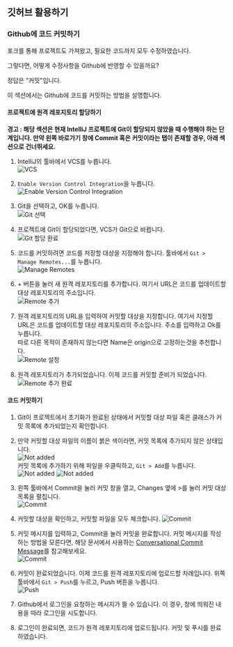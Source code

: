 ## 깃허브 활용하기

### Github에 코드 커밋하기

포크를 통해 프로젝트도 가져왔고, 필요한 코드까지 모두 수정하였습니다.

그렇다면, 어떻게 수정사항을 Github에 반영할 수 있을까요?

정답은 "커밋"입니다.

이 섹션에서는 Github에 코드를 커밋하는 방법을 설명합니다.

#### 프로젝트에 원격 레포지토리 할당하기

<b> 경고 : 해당 섹션은 현재 IntelliJ 프로젝트에 Git이 할당되지 않았을 때 수행해야 하는 단계입니다. 만약 왼쪽 바로가기 창에 Commit 혹은 커밋이라는 탭이 존재할 경우, 아래 섹션으로 건너뛰세요.</b>

1. IntelliJ의 툴바에서 VCS를 누릅니다. <br>
   ![VCS](../../../../images/extra/intellij_vcs_button.png)<br>

2. `Enable Version Control Integration`을 누릅니다. <br>
   ![Enable Version Control Integration](../../../../images/extra/intellij_enable_vcs.png)<br>

3. Git을 선택하고, OK를 누릅니다. <br>
   ![Git 선택](../../../../images/extra/intellij_vcs_select_git.png)<br>

4. 프로젝트에 Git이 할당되었다면, VCS가 Git으로 바뀝니다.<br>
   ![Git 할당 완료](../../../../images/extra/intellij_vcs_to_git.png)<br>

5. 코드를 커밋하려면 코드를 저장할 대상을 지정해야 합니다. 툴바에서 `Git > Manage Remotes...`를 누릅니다.<br>
   ![Manage Remotes](../../../../images/extra/intellij_manage_remotes.png)<br>

6. \+ 버튼을 눌러 새 원격 레포지토리를 추가합니다. 여기서 URL은 코드를 업데이트할 대상 레포지토리의 주소입니다.<br>
   ![Remote 추가](../../../../images/extra/intellij_manage_remote_popup.png)<br>

7. 원격 레포지토리의 URL을 입력하여 커밋할 대상을 지정합니다. 여기서 지정할 URL은 코드를 업데이트할 대상 레포지토리의 주소입니다. 주소를 입력하고 Ok를 누릅니다. <br>
   따로 다른 목적이 존재하지 않는다면 Name은 origin으로 고정하는것을 추천합니다. <br>
   ![Remote 설정](../../../../images/extra/intellij_remote_setting.png)<br>

8. 원격 레포지토리가 추가되었습니다. 이제 코드를 커밋할 준비가 되었습니다.<br>
   ![Remote 추가 완료](../../../../images/extra/intellij_remote_added.png)<br>


#### 코드 커밋하기

1. Git이 프로젝트에서 초기화가 완료된 상태에서 커밋할 대상 파일 혹은 클래스가 커밋 목록에 추가되었는지 확인합니다.

2. 만약 커밋할 대상 파일의 이름이 붉은 색이라면, 커밋 목록에 추가되지 않은 상태입니다. <br>
   ![Not added](../../../../images/extra/intellij_not_added.png)<br>
   커밋 목록에 추가하기 위해 파일을 우클릭하고, `Git > Add`를 누릅니다.<br>
   ![Not added](../../../../images/extra/intellij_file_popup_git.png)
   ![Not added](../../../../images/extra/intellij_add_file.png)<br>

3. 왼쪽 툴바에서 Commit을 눌러 커밋 창을 열고, Changes 옆에 >를 눌러 커밋 대상 목록을 펼칩니다. <br>
   ![Commit](../../../../images/extra/intellij_commit_prepare.png)<br>

4. 커밋할 대상을 확인하고, 커밋할 파일을 모두 체크합니다.
   ![Commit](../../../../images/extra/intellij_commit_list.png)<br>

5. 커밋 메시지를 입력하고, Commit을 눌러 커밋을 완료합니다.
   커밋 메시지를 작성하는 방법을 모른다면, 해당 문서에서 사용하는 [Conversational Commit Message](https://www.conventionalcommits.org/ko/v1.0.0/)를 참고해보세요.<br>
   ![Commit](../../../../images/extra/intellij_commit.png)<br>

6. 커밋이 완료되었습니다. 이제 코드를 원격 레포지토리에 업로드할 차례입니다. 위쪽 툴바에서 `Git > Push`를 누르고, Push 버튼을 누릅니다. <br>
    ![Push](../../../../images/extra/intellij_push.png)<br>

7. Github에서 로그인을 요청하는 메시지가 뜰 수 있습니다. 이 경우, 창에 띄워진 내용을 따라 로그인을 시도합니다.

8. 로그인이 완료되면, 코드가 원격 레포지토리에 업로드됩니다. 커밋 및 푸시를 완료하였습니다.